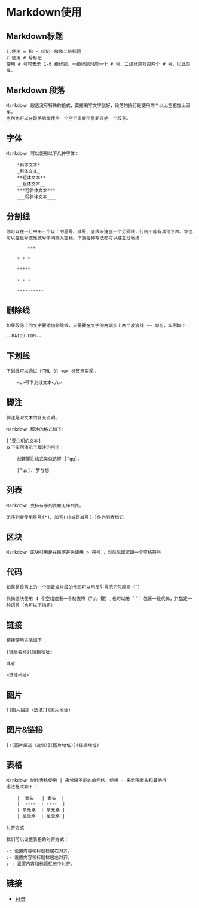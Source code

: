 # Markdown使用

## Markdown标题

    1.使用 = 和 - 标记一级和二级标题
    2.使用 # 号标记
	使用 # 号可表示 1-6 级标题，一级标题对应一个 # 号，二级标题对应两个 # 号，以此类推。

## Markdown 段落

    Markdown 段落没有特殊的格式，直接编写文字就好，段落的换行是使用两个以上空格加上回车。
    当然也可以在段落后面使用一个空行来表示重新开始一个段落。

## 字体
    
    Markdown 可以使用以下几种字体：

```
	*斜体文本*
	_斜体文本_
	**粗体文本**
	__粗体文本__
	***粗斜体文本***
	___粗斜体文本___
```

## 分割线

    你可以在一行中用三个以上的星号、减号、底线来建立一个分隔线，行内不能有其他东西。你也可以在星号或是减号中间插入空格。下面每种写法都可以建立分隔线：
```
        ***

	* * *

	*****

	- - -

	----------
```

## 删除线

    如果段落上的文字要添加删除线，只需要在文字的两端加上两个波浪线 ~~ 即可，实例如下：

```
~~BAIDU.COM~~ 
```

## 下划线

    下划线可以通过 HTML 的 <u> 标签来实现：

```
	<u>带下划线文本</u>
```

## 脚注

    脚注是对文本的补充说明。

    Markdown 脚注的格式如下:

	[^要注明的文本]
	以下实例演示了脚注的用法：

```
	创建脚注格式类似这样 [^qq]。

	[^qq]: 梦与想
```

## 列表

    Markdown 支持有序列表和无序列表。

    无序列表使用星号(*)、加号(+)或是减号(-)作为列表标记

## 区块

    Markdown 区块引用是在段落开头使用 > 符号 ，然后后面紧跟一个空格符号

## 代码
	
    如果是段落上的一个函数或片段的代码可以用反引号把它包起来（`）

    代码区块使用 4 个空格或者一个制表符（Tab 键）,也可以用 ``` 包裹一段代码，并指定一种语言（也可以不指定）

## 链接

    链接使用方法如下：

	[链接名称](链接地址)

	或者

	<链接地址>

## 图片
    
    ![图片描述（选填）](图片地址)

## 图片&链接

    [![图片描述（选填）](图片地址)](链接地址)

## 表格

    Markdown 制作表格使用 | 来分隔不同的单元格，使用 - 来分隔表头和其他行
    语法格式如下：

```
    |  表头   | 表头  |
    |  ----  | ----  |
    | 单元格  | 单元格 |
    | 单元格  | 单元格 |
```

    对齐方式

    我们可以设置表格的对齐方式：

    -: 设置内容和标题栏居右对齐。
    :- 设置内容和标题栏居左对齐。
    :-: 设置内容和标题栏居中对齐。
## 链接

- [目录](directory.md)

